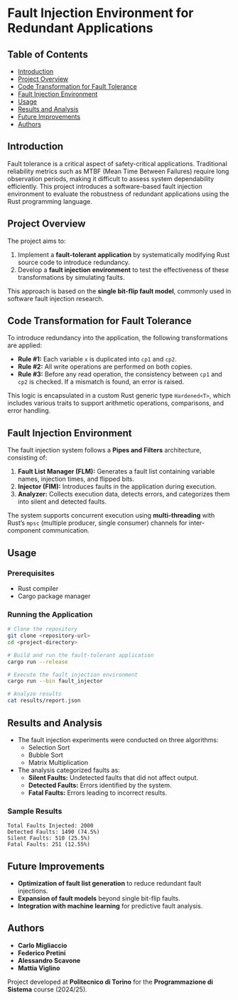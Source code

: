 # Fault Injection Environment for Redundant Applications

## Table of Contents
- [Introduction](#introduction)
- [Project Overview](#project-overview)
- [Code Transformation for Fault Tolerance](#code-transformation-for-fault-tolerance)
- [Fault Injection Environment](#fault-injection-environment)
- [Usage](#usage)
- [Results and Analysis](#results-and-analysis)
- [Future Improvements](#future-improvements)
- [Authors](#authors)

## Introduction
Fault tolerance is a critical aspect of safety-critical applications. Traditional reliability metrics such as MTBF (Mean Time Between Failures) require long observation periods, making it difficult to assess system dependability efficiently. This project introduces a software-based fault injection environment to evaluate the robustness of redundant applications using the Rust programming language.

## Project Overview
The project aims to:
1. Implement a **fault-tolerant application** by systematically modifying Rust source code to introduce redundancy.
2. Develop a **fault injection environment** to test the effectiveness of these transformations by simulating faults.

This approach is based on the **single bit-flip fault model**, commonly used in software fault injection research.

## Code Transformation for Fault Tolerance
To introduce redundancy into the application, the following transformations are applied:

- **Rule #1:** Each variable `x` is duplicated into `cp1` and `cp2`.
- **Rule #2:** All write operations are performed on both copies.
- **Rule #3:** Before any read operation, the consistency between `cp1` and `cp2` is checked. If a mismatch is found, an error is raised.

This logic is encapsulated in a custom Rust generic type `Hardened<T>`, which includes various traits to support arithmetic operations, comparisons, and error handling.

## Fault Injection Environment
The fault injection system follows a **Pipes and Filters** architecture, consisting of:
1. **Fault List Manager (FLM):** Generates a fault list containing variable names, injection times, and flipped bits.
2. **Injector (FIM):** Introduces faults in the application during execution.
3. **Analyzer:** Collects execution data, detects errors, and categorizes them into silent and detected faults.

The system supports concurrent execution using **multi-threading** with Rust’s `mpsc` (multiple producer, single consumer) channels for inter-component communication.

## Usage
### Prerequisites
- Rust compiler
- Cargo package manager

### Running the Application
```sh
# Clone the repository
git clone <repository-url>
cd <project-directory>

# Build and run the fault-tolerant application
cargo run --release

# Execute the fault injection environment
cargo run --bin fault_injector

# Analyze results
cat results/report.json
```

## Results and Analysis
- The fault injection experiments were conducted on three algorithms:
  - Selection Sort
  - Bubble Sort
  - Matrix Multiplication
- The analysis categorized faults as:
  - **Silent Faults:** Undetected faults that did not affect output.
  - **Detected Faults:** Errors identified by the system.
  - **Fatal Faults:** Errors leading to incorrect results.

### Sample Results
```
Total Faults Injected: 2000
Detected Faults: 1490 (74.5%)
Silent Faults: 510 (25.5%)
Fatal Faults: 251 (12.55%)
```

## Future Improvements
- **Optimization of fault list generation** to reduce redundant fault injections.
- **Expansion of fault models** beyond single bit-flip faults.
- **Integration with machine learning** for predictive fault analysis.

## Authors
- **Carlo Migliaccio**
- **Federico Pretini**
- **Alessandro Scavone**
- **Mattia Viglino**

Project developed at **Politecnico di Torino** for the **Programmazione di Sistema** course (2024/25).
